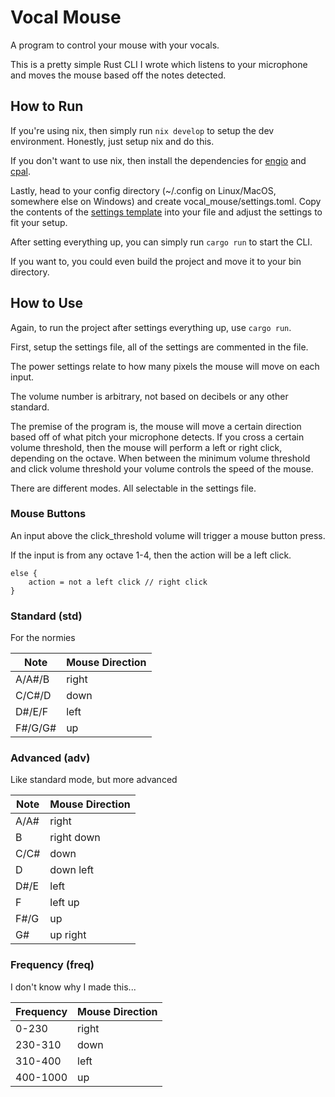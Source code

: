 # Vocal Mouse
A program to control your mouse with your vocals.

This is a pretty simple Rust CLI I wrote which listens to your microphone and moves the mouse based off the notes detected.

## How to Run

If you're using nix, then simply run `nix develop` to setup the dev environment. Honestly, just setup nix and do this.

If you don't want to use nix, then install the dependencies for [engio](https://github.com/enigo-rs/enigo) and [cpal](https://github.com/RustAudio/cpal).

Lastly, head to your config directory (~/.config on Linux/MacOS, somewhere else on Windows) and create vocal_mouse/settings.toml. Copy the contents of the [settings template](settings_template.toml) into your file and adjust the settings to fit your setup.

After setting everything up, you can simply run `cargo run` to start the CLI.

If you want to, you could even build the project and move it to your bin directory.

## How to Use

Again, to run the project after settings everything up, use `cargo run`. 

First, setup the settings file, all of the settings are commented in the file.

The power settings relate to how many pixels the mouse will move on each input.

The volume number is arbitrary, not based on decibels or any other standard.

The premise of the program is, the mouse will move a certain direction based off of what pitch your microphone detects. If you cross a certain volume threshold, then the mouse will perform a left or right click, depending on the octave. When between the minimum volume threshold and click volume threshold your volume controls the speed of the mouse.

There are different modes. All selectable in the settings file.

### Mouse Buttons

An input above the click_threshold volume will trigger a mouse button press. 

If the input is from any octave 1-4, then the action will be a left click.
```
else {
    action = not a left click // right click
}
```

### Standard (std)

For the normies

| Note | Mouse Direction |
| ---- | --------------- |
| A/A#/B | right |
| C/C#/D | down |
| D#/E/F | left |
| F#/G/G# | up |

### Advanced (adv)

Like standard mode, but more advanced

| Note | Mouse Direction |
| ---- | --------------- |
| A/A# | right |
| B | right down |
| C/C# | down |
| D | down left |
| D#/E | left |
| F | left up |
| F#/G | up |
| G# | up right |

### Frequency (freq)

I don't know why I made this...

| Frequency | Mouse Direction |
| ---- | --------------- |
| 0-230 | right |
| 230-310 | down |
| 310-400 | left |
| 400-1000 | up |
